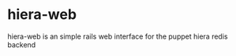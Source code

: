 hiera-web
=========

hiera-web is an simple rails web interface for the puppet hiera redis backend 
